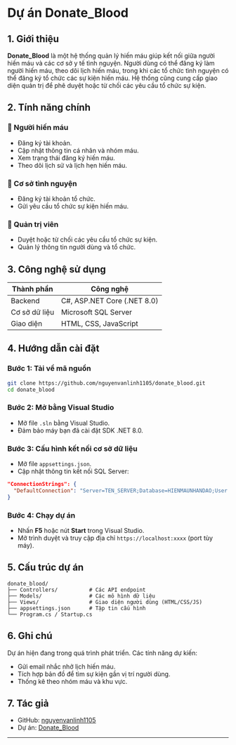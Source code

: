 # Dự án Donate\_Blood

## 1. Giới thiệu

**Donate\_Blood** là một hệ thống quản lý hiến máu giúp kết nối giữa người hiến máu và các cơ sở y tế tình nguyện. Người dùng có thể đăng ký làm người hiến máu, theo dõi lịch hiến máu, trong khi các tổ chức tình nguyện có thể đăng ký tổ chức các sự kiện hiến máu. Hệ thống cũng cung cấp giao diện quản trị để phê duyệt hoặc từ chối các yêu cầu tổ chức sự kiện.

## 2. Tính năng chính

### 👤 Người hiến máu

* Đăng ký tài khoản.
* Cập nhật thông tin cá nhân và nhóm máu.
* Xem trạng thái đăng ký hiến máu.
* Theo dõi lịch sử và lịch hẹn hiến máu.

### 🏥 Cơ sở tình nguyện

* Đăng ký tài khoản tổ chức.
* Gửi yêu cầu tổ chức sự kiện hiến máu.

### 🔐 Quản trị viên

* Duyệt hoặc từ chối các yêu cầu tổ chức sự kiện.
* Quản lý thông tin người dùng và tổ chức.

## 3. Công nghệ sử dụng

| Thành phần    | Công nghệ                   |
| ------------- | --------------------------- |
| Backend       | C#, ASP.NET Core (.NET 8.0) |
| Cơ sở dữ liệu | Microsoft SQL Server        |
| Giao diện     | HTML, CSS, JavaScript       |

## 4. Hướng dẫn cài đặt

### Bước 1: Tải về mã nguồn

```bash
git clone https://github.com/nguyenvanlinh1105/donate_blood.git
cd donate_blood
```

### Bước 2: Mở bằng Visual Studio

* Mở file `.sln` bằng Visual Studio.
* Đảm bảo máy bạn đã cài đặt SDK .NET 8.0.

### Bước 3: Cấu hình kết nối cơ sở dữ liệu

* Mở file `appsettings.json`.
* Cập nhật thông tin kết nối SQL Server:

```json
"ConnectionStrings": {
  "DefaultConnection": "Server=TEN_SERVER;Database=HIENMAUNHANDAO;User Id=TEN_USER;Password=MAT_KHAU;TrustServerCertificate=True;"
}
```

### Bước 4: Chạy dự án

* Nhấn **F5** hoặc nút **Start** trong Visual Studio.
* Mở trình duyệt và truy cập địa chỉ `https://localhost:xxxx` (port tùy máy).

## 5. Cấu trúc dự án

```
donate_blood/
├── Controllers/          # Các API endpoint
├── Models/               # Các mô hình dữ liệu
├── Views/                # Giao diện người dùng (HTML/CSS/JS)
├── appsettings.json      # Tập tin cấu hình
└── Program.cs / Startup.cs
```

## 6. Ghi chú

Dự án hiện đang trong quá trình phát triển. Các tính năng dự kiến:

* Gửi email nhắc nhở lịch hiến máu.
* Tích hợp bản đồ để tìm sự kiện gần vị trí người dùng.
* Thống kê theo nhóm máu và khu vực.

## 7. Tác giả

* GitHub: [nguyenvanlinh1105](https://github.com/nguyenvanlinh1105)
* Dự án: [Donate\_Blood](https://github.com/nguyenvanlinh1105/donate_blood)

---